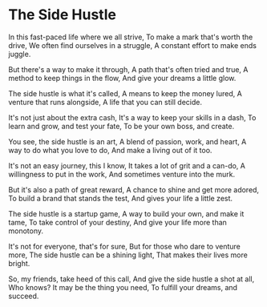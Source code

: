 # The Side Hustle

In this fast-paced life where we all strive,
To make a mark that's worth the drive,
We often find ourselves in a struggle,
A constant effort to make ends juggle.

But there's a way to make it through,
A path that's often tried and true,
A method to keep things in the flow,
And give your dreams a little glow.

The side hustle is what it's called,
A means to keep the money lured,
A venture that runs alongside,
A life that you can still decide.

It's not just about the extra cash,
It's a way to keep your skills in a dash,
To learn and grow, and test your fate,
To be your own boss, and create.

You see, the side hustle is an art,
A blend of passion, work, and heart,
A way to do what you love to do,
And make a living out of it too.

It's not an easy journey, this I know,
It takes a lot of grit and a can-do,
A willingness to put in the work,
And sometimes venture into the murk.

But it's also a path of great reward,
A chance to shine and get more adored,
To build a brand that stands the test,
And gives your life a little zest.

The side hustle is a startup game,
A way to build your own, and make it tame,
To take control of your destiny,
And give your life more than monotony.

It's not for everyone, that's for sure,
But for those who dare to venture more,
The side hustle can be a shining light,
That makes their lives more bright.

So, my friends, take heed of this call,
And give the side hustle a shot at all,
Who knows? It may be the thing you need,
To fulfill your dreams, and succeed.